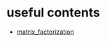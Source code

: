 # useful contents
  - [matrix_factorization](https://everdark.github.io/k9/notebooks/ml/matrix_factorization/matrix_factorization.nb.html)

